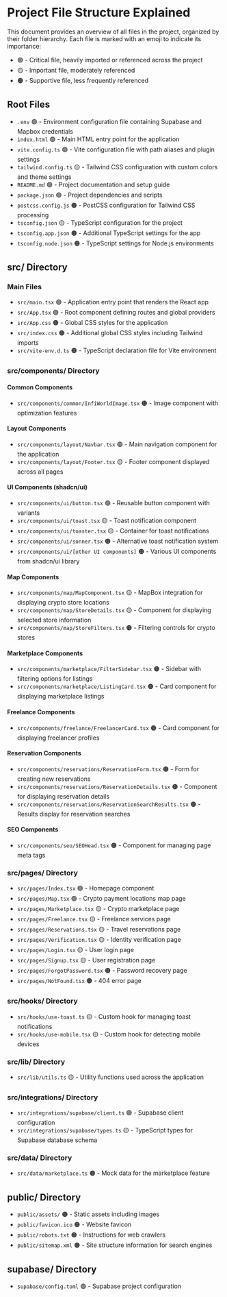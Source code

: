 
# Project File Structure Explained

This document provides an overview of all files in the project, organized by their folder hierarchy. Each file is marked with an emoji to indicate its importance:

- 🟢 - Critical file, heavily imported or referenced across the project
- 🟡 - Important file, moderately referenced
- 🟠 - Supportive file, less frequently referenced

## Root Files

- `.env` 🟢 - Environment configuration file containing Supabase and Mapbox credentials
- `index.html` 🟢 - Main HTML entry point for the application
- `vite.config.ts` 🟢 - Vite configuration file with path aliases and plugin settings
- `tailwind.config.ts` 🟡 - Tailwind CSS configuration with custom colors and theme settings
- `README.md` 🟢 - Project documentation and setup guide
- `package.json` 🟢 - Project dependencies and scripts
- `postcss.config.js` 🟠 - PostCSS configuration for Tailwind CSS processing
- `tsconfig.json` 🟡 - TypeScript configuration for the project
- `tsconfig.app.json` 🟠 - Additional TypeScript settings for the app
- `tsconfig.node.json` 🟠 - TypeScript settings for Node.js environments

## src/ Directory

### Main Files

- `src/main.tsx` 🟢 - Application entry point that renders the React app
- `src/App.tsx` 🟢 - Root component defining routes and global providers
- `src/App.css` 🟠 - Global CSS styles for the application
- `src/index.css` 🟠 - Additional global CSS styles including Tailwind imports
- `src/vite-env.d.ts` 🟠 - TypeScript declaration file for Vite environment

### src/components/ Directory

#### Common Components

- `src/components/common/InfiWorldImage.tsx` 🟠 - Image component with optimization features

#### Layout Components

- `src/components/layout/Navbar.tsx` 🟢 - Main navigation component for the application
- `src/components/layout/Footer.tsx` 🟡 - Footer component displayed across all pages

#### UI Components (shadcn/ui)

- `src/components/ui/button.tsx` 🟢 - Reusable button component with variants
- `src/components/ui/toast.tsx` 🟡 - Toast notification component
- `src/components/ui/toaster.tsx` 🟡 - Container for toast notifications
- `src/components/ui/sonner.tsx` 🟠 - Alternative toast notification system
- `src/components/ui/[other UI components]` 🟠 - Various UI components from shadcn/ui library

#### Map Components

- `src/components/map/MapComponent.tsx` 🟡 - MapBox integration for displaying crypto store locations
- `src/components/map/StoreDetails.tsx` 🟡 - Component for displaying selected store information
- `src/components/map/StoreFilters.tsx` 🟠 - Filtering controls for crypto stores

#### Marketplace Components

- `src/components/marketplace/FilterSidebar.tsx` 🟠 - Sidebar with filtering options for listings
- `src/components/marketplace/ListingCard.tsx` 🟠 - Card component for displaying marketplace listings

#### Freelance Components

- `src/components/freelance/FreelancerCard.tsx` 🟠 - Card component for displaying freelancer profiles

#### Reservation Components

- `src/components/reservations/ReservationForm.tsx` 🟠 - Form for creating new reservations
- `src/components/reservations/ReservationDetails.tsx` 🟠 - Component for displaying reservation details
- `src/components/reservations/ReservationSearchResults.tsx` 🟠 - Results display for reservation searches

#### SEO Components

- `src/components/seo/SEOHead.tsx` 🟠 - Component for managing page meta tags

### src/pages/ Directory

- `src/pages/Index.tsx` 🟢 - Homepage component
- `src/pages/Map.tsx` 🟢 - Crypto payment locations map page
- `src/pages/Marketplace.tsx` 🟡 - Crypto marketplace page
- `src/pages/Freelance.tsx` 🟡 - Freelance services page
- `src/pages/Reservations.tsx` 🟡 - Travel reservations page
- `src/pages/Verification.tsx` 🟡 - Identity verification page
- `src/pages/Login.tsx` 🟡 - User login page
- `src/pages/Signup.tsx` 🟡 - User registration page
- `src/pages/ForgotPassword.tsx` 🟠 - Password recovery page
- `src/pages/NotFound.tsx` 🟠 - 404 error page

### src/hooks/ Directory

- `src/hooks/use-toast.ts` 🟡 - Custom hook for managing toast notifications
- `src/hooks/use-mobile.tsx` 🟡 - Custom hook for detecting mobile devices

### src/lib/ Directory

- `src/lib/utils.ts` 🟡 - Utility functions used across the application

### src/integrations/ Directory

- `src/integrations/supabase/client.ts` 🟢 - Supabase client configuration
- `src/integrations/supabase/types.ts` 🟡 - TypeScript types for Supabase database schema

### src/data/ Directory

- `src/data/marketplace.ts` 🟠 - Mock data for the marketplace feature

## public/ Directory

- `public/assets/` 🟠 - Static assets including images
- `public/favicon.ico` 🟠 - Website favicon
- `public/robots.txt` 🟠 - Instructions for web crawlers
- `public/sitemap.xml` 🟠 - Site structure information for search engines

## supabase/ Directory

- `supabase/config.toml` 🟢 - Supabase project configuration
